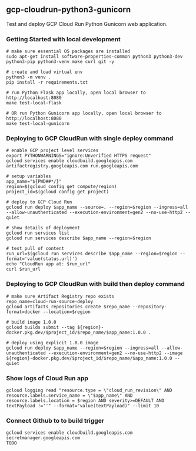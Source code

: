 ## gcp-cloudrun-python3-gunicorn

Test and deploy GCP Cloud Run Python Gunicorn web application.


### Getting Started with local development
```
# make sure essential OS packages are installed
sudo apt-get install software-properties-common python3 python3-dev python3-pip python3-venv make curl git -y

# create and load virtual env
python3 -m venv .
pip install -r requirements.txt

# run Python Flask app locally, open local browser to http://localhost:8080
make test-local-flask

# OR run Python Gunicorn app locally, open local browser to http://localhost:8080
make test-local-gunicorn

```

### Deploying to GCP CloudRun with single deploy command

```
# enable GCP project level services
export PYTHONWARNINGS="ignore:Unverified HTTPS request"
gcloud services enable cloudbuild.googleapis.com artifactregistry.googleapis.com run.googleapis.com

# setup variables
app_name="${PWD##*/}"
region=$(gcloud config get compute/region)
project_id=$(gcloud config get project)

# deploy to GCP Cloud Run
gcloud run deploy $app_name --source=. --region=$region --ingress=all --allow-unauthenticated --execution-environment=gen2 --no-use-http2 --quiet

# show details of deployment
gcloud run services list
gcloud run services describe $app_name --region=$region

# test pull of content
run_url=$(gcloud run services describe $app_name --region=$region --format='value(status.url)')
echo "CloudRun app at: $run_url"
curl $run_url
```

### Deploying to GCP CloudRun with build then deploy command

```
# make sure Artifact Registry repo exists
repo_name=cloud-run-source-deploy
gcloud artifacts repositories create $repo_name --repository-format=docker --location=$region

# build image 1.0.0
gcloud builds submit --tag ${region}-docker.pkg.dev/$project_id/$repo_name/$app_name:1.0.0 .

# deploy using explicit 1.0.0 image
gcloud run deploy $app_name --region=$region --ingress=all --allow-unauthenticated --execution-environment=gen2 --no-use-http2 --image ${region}-docker.pkg.dev/$project_id/$repo_name/$app_name:1.0.0 --quiet

```

### Show logs of Cloud Run app

```
gcloud logging read "resource.type = \"cloud_run_revision\" AND resource.labels.service_name = \"$app_name\" AND resource.labels.location = $region AND severity>=DEFAULT AND textPayload !=''" --format="value(textPayload)" --limit 10
```


### Connect Github to to build trigger

```
gcloud services enable cloudbuild.googleapis.com secretmanager.googleapis.com
TODO
```



